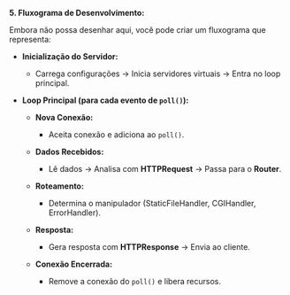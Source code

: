 **5. Fluxograma de Desenvolvimento:**

Embora não possa desenhar aqui, você pode criar um fluxograma que representa:

- **Inicialização do Servidor:**
  - Carrega configurações -> Inicia servidores virtuais -> Entra no loop principal.

- **Loop Principal (para cada evento de `poll()`):**
  - **Nova Conexão:**
    - Aceita conexão e adiciona ao `poll()`.

  - **Dados Recebidos:**
    - Lê dados -> Analisa com **HTTPRequest** -> Passa para o **Router**.

  - **Roteamento:**
    - Determina o manipulador (StaticFileHandler, CGIHandler, ErrorHandler).

  - **Resposta:**
    - Gera resposta com **HTTPResponse** -> Envia ao cliente.

  - **Conexão Encerrada:**
    - Remove a conexão do `poll()` e libera recursos.

